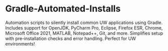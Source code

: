 # Gradle-Automated-Installs
Automation scripts to silently install common UW applications using Gradle. Includes support for OpenJDK, PyCharm Pro, Eclipse, Firefox ESR, Chrome, Microsoft Office 2021, MATLAB, Notepad++, Git, and more. Simplifies setup with pre-installation checks and error handling. Perfect for UW environments!
